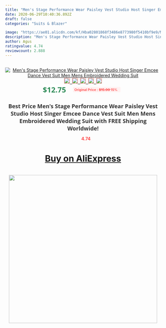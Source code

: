 ```yaml
---
title: "Men's Stage Performance Wear Paisley Vest Studio Host Singer Emcee Dance Vest  Suit  Men  Mens Embroidered Wedding Suit"
date: 2020-06-29T10:40:36.892Z
draft: false
categories: "Suits & Blazer"

image: "https://ae01.alicdn.com/kf/Hba02801868f3486e8773980f5410bf9e9/Men-s-Stage-Performance-Wear-Paisley-Vest-Studio-Host-Singer-Emcee-Dance-Vest-Suit-Men-Mens.jpg"
description: "Men's Stage Performance Wear Paisley Vest Studio Host Singer Emcee Dance Vest  Suit  Men  Mens Embroidered Wedding Suit"
author: Agus
ratingvalue: 4.74
reviewcount: 2.888
---
```

<br>
<div style="text-align: center;">
<a href="https://s.click.aliexpress.com/e/_A9kqYl" target="_blank" rel="nofollow noopener noreferrer"><img alt="Men's Stage Performance Wear Paisley Vest Studio Host Singer Emcee Dance Vest  Suit  Men  Mens Embroidered Wedding Suit" class="magnifier-image" src="https://ae01.alicdn.com/kf/Hba02801868f3486e8773980f5410bf9e9/Men-s-Stage-Performance-Wear-Paisley-Vest-Studio-Host-Singer-Emcee-Dance-Vest-Suit-Men-Mens.jpg_640x640.jpg">
<br>
<img style="border:1px solid salmon" src="https://ae01.alicdn.com/kf/Hba02801868f3486e8773980f5410bf9e9/Men-s-Stage-Performance-Wear-Paisley-Vest-Studio-Host-Singer-Emcee-Dance-Vest-Suit-Men-Mens.jpg_120x120.jpg">&nbsp;&nbsp;<img style="border:1px solid salmon" src="https://ae01.alicdn.com/kf/H241307d173d1416599620c82b63880954/Men-s-Stage-Performance-Wear-Paisley-Vest-Studio-Host-Singer-Emcee-Dance-Vest-Suit-Men-Mens.jpg_120x120.jpg">&nbsp;&nbsp;<img style="border:1px solid salmon" src="https://ae01.alicdn.com/kf/Hb2cf58f71878412f82b3ff3c83982acau/Men-s-Stage-Performance-Wear-Paisley-Vest-Studio-Host-Singer-Emcee-Dance-Vest-Suit-Men-Mens.jpg_120x120.jpg">&nbsp;&nbsp;<img style="border:1px solid salmon" src="https://ae01.alicdn.com/kf/H31a912e98bd546ef9deb811a97dbb28d2/Men-s-Stage-Performance-Wear-Paisley-Vest-Studio-Host-Singer-Emcee-Dance-Vest-Suit-Men-Mens.jpg_120x120.jpg">&nbsp;&nbsp;<img style="border:1px solid salmon" src="https://ae01.alicdn.com/kf/Hbd906874d63f4c22b71da3c45e2ccbd7C/Men-s-Stage-Performance-Wear-Paisley-Vest-Studio-Host-Singer-Emcee-Dance-Vest-Suit-Men-Mens.jpg_120x120.jpg"></a></div><br0>
<div style="text-align: center;"><span style="background-color: white; border: 0px; box-sizing: border-box; color: seagreen; display: inline-block; font-family: &quot;open sans&quot; , &quot;arial&quot; , &quot;helvetica&quot; , sans-serif , &quot;heiti&quot;; font-size: 24px; font-stretch: inherit; font-weight: 700; line-height: inherit; margin: 0px 10px 0px 0px; padding: 0px; vertical-align: middle;">$12.75 </span>
<span style="background: rgb(255 , 241 , 241); border-radius: 3px; border: 0px; box-sizing: border-box; color: #ff4747; display: inline-block; font-family: inherit; font-size: 12px; font-stretch: inherit; font-style: inherit; font-variant: inherit; font-weight: 600; line-height: inherit; margin: 0px; padding: 2px 5px; transform: scale(0.9); vertical-align: middle;">Original Price : <b style="text-decoration: line-through;">$15.00 </b> 15%&nbsp;&nbsp;</span></div>
<h1 style="color: #333333; display: inline-block; font-family: &quot;open sans&quot; , &quot;arial&quot; , &quot;helvetica&quot; , sans-serif , &quot;heiti&quot;; font-size: 18px; font-stretch: inherit; font-weight: 700; text-align: center;">Best Price Men's Stage Performance Wear Paisley Vest Studio Host Singer Emcee Dance Vest  Suit  Men  Mens Embroidered Wedding Suit with FREE Shipping Worldwide!</h1>
<div style="color: #ff4747; text-align: center;">
<img src="https://4.bp.blogspot.com/-M0ZcTcb-5uY/XleCXlxnR4I/AAAAAAAAAEc/OrjgMkXV1oMQFaCRZj5HQwOCBcu3w1FegCPcBGAYYCw/s1600/star.png" style="height: 15px;">&nbsp;<b>4.74</b></div>
<div class="button_cont" align="center"><a class="buynow_a" href="https://s.click.aliexpress.com/e/_A9kqYl" target="_blank" rel="nofollow noopener noreferrer"><H1>Buy on AliExpress</H1></a></div><br>
<div class="separator" style="clear: both; text-align: center;">
<img src="https://lh3.googleusercontent.com/-pTy5HemUv9M/XlePHvY0dAI/AAAAAAAAAE4/0nX5iRUoIWY8eMW9Dpxeirr157OZliDIgCLcBGAsYHQ/s1600/badge.gif" width="480">
</div>
